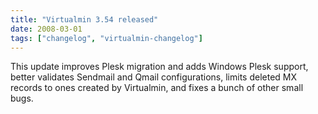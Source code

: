 ```yaml
---
title: "Virtualmin 3.54 released"
date: 2008-03-01
tags: ["changelog", "virtualmin-changelog"]
---
```


This update improves Plesk migration and adds Windows Plesk support, better validates Sendmail and Qmail configurations, limits deleted MX records to ones created by Virtualmin, and fixes a bunch of other small bugs.
